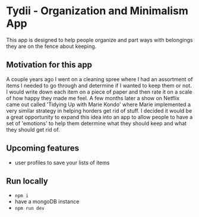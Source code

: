 # Tydii - Organization and Minimalism App

This app is designed to help people organize and part ways with belongings they are
on the fence about keeping.

## Motivation for this app

A couple years ago I went on a cleaning spree where I had an assortment of items I needed to go through and determine if I wanted to keep them or not.
I would write down each item on a piece of paper and then rate it on a scale of how happy they made me feel. A few months later a show on Netflix came out called
'Tidying Up with Marie Kondo' where Marie implemented a very similar strategy in helping horders get rid of stuff. I decided it would be a great opportunity
to expand this idea into an app to allow people to have a set of 'emotions' to help them determine what they should keep and what they should get rid of.

## Upcoming features

- user profiles to save your lists of items

## Run locally

- `npm i`
- have a mongoDB instance
- `npm run dev`
